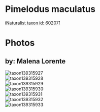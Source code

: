 
Pimelodus maculatus
===================
  
[iNaturalist taxon id: 602071](https://www.inaturalist.org/taxa/602071)
# Photos

## by: Malena Lorente
  
![taxon139315927](https://inaturalist-open-data.s3.amazonaws.com/photos/149249972/medium.jpg)  
![taxon139315928](https://inaturalist-open-data.s3.amazonaws.com/photos/149249815/medium.jpg)  
![taxon139315929](https://inaturalist-open-data.s3.amazonaws.com/photos/149249835/medium.jpg)  
![taxon139315930](https://inaturalist-open-data.s3.amazonaws.com/photos/149249864/medium.jpg)  
![taxon139315931](https://inaturalist-open-data.s3.amazonaws.com/photos/149249894/medium.jpg)  
![taxon139315932](https://inaturalist-open-data.s3.amazonaws.com/photos/149249922/medium.jpg)  
![taxon139315933](https://inaturalist-open-data.s3.amazonaws.com/photos/149249950/medium.jpg)